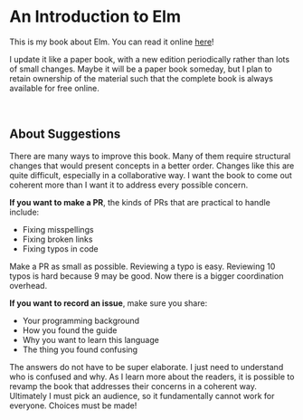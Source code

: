 # An Introduction to Elm

This is my book about Elm. You can read it online [here](https://guide.elm-lang.org)!

I update it like a paper book, with a new edition periodically rather than lots of small changes. Maybe it will be a paper book someday, but I plan to retain ownership of the material such that the complete book is always available for free online.

<br>

## About Suggestions

There are many ways to improve this book. Many of them require structural changes that would present concepts in a better order. Changes like this are quite difficult, especially in a collaborative way. I want the book to come out coherent more than I want it to address every possible concern.

**If you want to make a PR**, the kinds of PRs that are practical to handle include:

- Fixing misspellings
- Fixing broken links
- Fixing typos in code

Make a PR as small as possible. Reviewing a typo is easy. Reviewing 10 typos is hard because 9 may be good. Now there is a bigger coordination overhead.

**If you want to record an issue**, make sure you share:

- Your programming background
- How you found the guide
- Why you want to learn this language
- The thing you found confusing

The answers do not have to be super elaborate. I just need to understand who is confused and why. As I learn more about the readers, it is possible to revamp the book that addresses their concerns in a coherent way. Ultimately I must pick an audience, so it fundamentally cannot work for everyone. Choices must be made!
